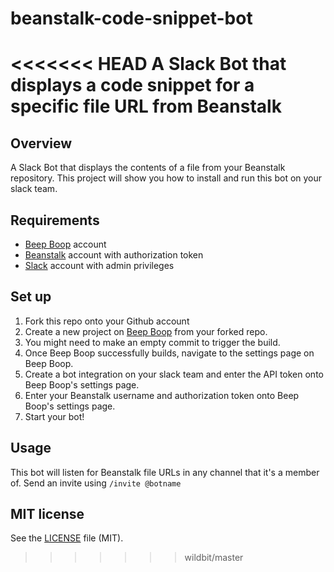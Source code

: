 # beanstalk-code-snippet-bot
<<<<<<< HEAD
A Slack Bot that displays a code snippet for a specific file URL from Beanstalk
=======
## Overview
A Slack Bot that displays the contents of a file from your Beanstalk repository. This project will show you how to install and run this bot on your slack team.

## Requirements
* [Beep Boop](https://beepboophq.com) account
* [Beanstalk](https://beanstalkapp.com) account with authorization token
* [Slack](https://slack.com) account with admin privileges

## Set up
1. Fork this repo onto your Github account
1. Create a new project on [Beep Boop](https://beepboophq.com) from your forked repo.
1. You might need to make an empty commit to trigger the build.
1. Once Beep Boop successfully builds, navigate to the settings page on Beep Boop.
1. Create a bot integration on your slack team and enter the API token onto Beep Boop's settings page.
1. Enter your Beanstalk username and authorization token onto Beep Boop's settings page.
1. Start your bot!

## Usage
This bot will listen for Beanstalk file URLs in any channel that it's a member of. Send an invite using `/invite @botname`

## MIT license
See the [LICENSE](https://github.com/wildbit/beanstalk-code-snippet-bot/blob/master/LICENSE) file (MIT).
>>>>>>> wildbit/master



